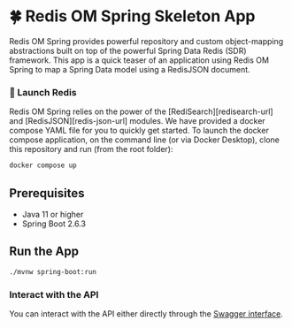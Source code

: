 # 🍀 Redis OM Spring Skeleton App

Redis OM Spring provides powerful repository and custom object-mapping abstractions built on top of the powerful Spring Data Redis (SDR) framework. This app is a quick teaser of an application using Redis OM Spring to map a Spring Data model
using a RedisJSON document.

### 🚀 Launch Redis

Redis OM Spring relies on the power of the [RediSearch][redisearch-url] and [RedisJSON][redis-json-url] modules.
We have provided a docker compose YAML file for you to quickly get started. To launch the docker compose application, on the command line (or via Docker Desktop), clone this repository and run (from the root folder):

```bash
docker compose up
```

## Prerequisites

* Java 11 or higher
* Spring Boot 2.6.3

## Run the App

```bash
./mvnw spring-boot:run
```

### Interact with the API

You can interact with the API either directly through the [Swagger interface](https://localhost:7090/swagger/index.html).